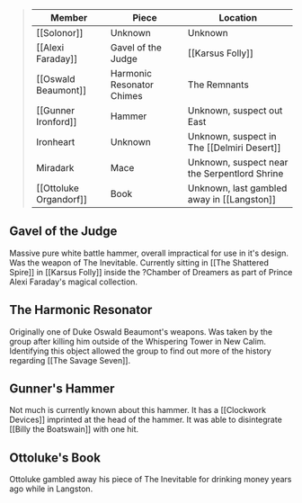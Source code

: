 > Member |  Piece | Location|
> ---|---|---|
> [[Solonor]] | Unknown | Unknown |
> [[Alexi Faraday]]  | Gavel of the Judge | [[Karsus Folly]] 
> [[Oswald Beaumont]] | Harmonic Resonator Chimes | The Remnants 
> [[Gunner Ironford]]  | Hammer | Unknown, suspect out East
> Ironheart | Unknown | Unknown, suspect in The [[Delmiri Desert]]
> Miradark | Mace | Unknown, suspect near the Serpentlord Shrine 
> [[Ottoluke Organdorf]]  | Book | Unknown, last gambled away in [[Langston]] 

## Gavel of the Judge 
Massive pure white battle hammer, overall impractical for use in it's design. Was the weapon of The Inevitable. Currently sitting in [[The Shattered Spire]] in [[Karsus Folly]] inside the ?Chamber of Dreamers as part of Prince Alexi Faraday's magical collection.

## The Harmonic Resonator
Originally one of Duke Oswald Beaumont's weapons. Was taken by the group after killing him outside of the Whispering Tower in New Calim. Identifying this object allowed the group to find out more of the history regarding [[The Savage Seven]].

## Gunner's Hammer 
Not much is currently known about this hammer. It has a [[Clockwork Devices]] imprinted at the head of the hammer. It was able to disintegrate [[Billy the Boatswain]] with one hit.

## Ottoluke's Book
Ottoluke gambled away his piece of The Inevitable for drinking money years ago while in Langston.